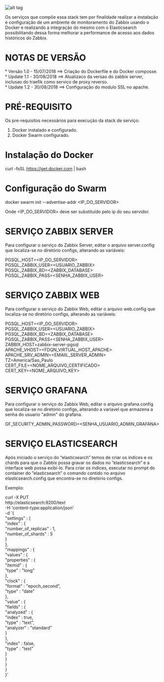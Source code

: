 ![alt tag](https://www.zabbix.com/forum/filedata/fetch?filedataid=10625)

Os serviços que compõe essa stack tem por finalidade realizar a instalação e configuração de um ambiente de monitoramento do Zabbix usando o Docker e realizando a integração do mesmo com o Elasticsearch possibilitando dessa forma melhorar a performance de acesso aos dados históricos do Zabbix.

# NOTAS DE VERSÃO

°  Versão 1.0 - 15/07/2018 ==> Criação do Dockerfile e do Docker composse.\
°  Update 1.1 - 30/08/2018 ==> Atualizaco da versao do zabbix server, inclusao do traefik como servico de proxy reverso.\
°  Update 1.2 - 30/08/2018 ==> Configuração do modulo SSL no apache. 

# PRÉ-REQUISITO

Os pre-requisitos necessários para execução da stack de serviço:
 1) Docker instalado e configurado.
 2) Docker Swarm configurado.

# Instalação do Docker
   curl -fsSL https://get.docker.com | bash

# Configuração do Swarm
   docker swarm init --advertise-addr  <IP_DO_SERVIDOR>

   Onde <IP_DO_SERVIDOR> deve ser substituído pelo ip do seu servidor.


# SERVIÇO ZABBIX SERVER
Para configurar o serviço do Zabbix Server, editar o arquivo server.config que localiza-se no diretório configs, alterando as variáveis:

PGSQL_HOST=<IP_DO_SERVIDOR>\
PGSQL_ZABBIX_USER=<USUARIO_ZABBIX>\
PGSQL_ZABBIX_BD=<ZABBIX_DATABASE>\
PGSQL_ZABBIX_PASS=<SENHA_ZABBIX_USER>

# SERVIÇO ZABBIX WEB
Para configurar o serviço do Zabbix Web, editar o arquivo web.config que localiza-se no diretório configs, alterando
as variáveis:

PGSQL_HOST=<IP_DO_SERVIDOR>\
PGSQL_ZABBIX_USER=<USUARIO_ZABBIX>\
PGSQL_ZABBIX_BD=<ZABBIX_DATABASE>\
PGSQL_ZABBIX_PASS=<SENHA_ZABBIX_USER>\
ZABBIX_HOST=zabbix-server-pgsql\
APACHE_VHOST=<FDQN_VIRTUAL_HOST_APACHE>\
APACHE_SRV_ADMIN=<EMAIIL_SERVER_ADMIN>\
TZ=America/Sao_Paulo\
CERT_FILE=<NOME_ARQUIVO_CERTIFICADO>\
CERT_KEY=<NOME_ARQUIVO_KEY>

# SERVIÇO GRAFANA
Para configurar o serviço do Zabbix Web, editar o arquivo grafana.config que localiza-se no diretório configs, alterando a variavel que armazena a senha do usuario "admin" do grafana.

GF_SECURITY_ADMIN_PASSWORD=<SENHA_USUARIO_ADMIN_GRAFANA>

# SERVIÇO ELASTICSEARCH
Após iniciado o serviço do “elasticsearch” temos de criar os índices e os chards para que o Zabbix possa gravar os dados no ”elasticsearch” e a interface web possa exibi-lo.
Para criar os índices, executar no prompt do container do ”elasticsearch” o comando contido no arquivo elasticsearch.config que encontra-se no diretório configs.

Exemplo:
  
curl -X PUT \
 http://elasticsearch:9200/text \
 -H 'content-type:application/json' \
 -d '{\
 "settings" : {\
    "index" : {\
       "number_of_replicas" : 1,\
       "number_of_shards" : 5\
    }\
 },\
 "mappings" : {\
    "values" : {\
       "properties" : {\
          "itemid" : {\
             "type" : "long"\
          },\
          "clock" : {\
             "format" : "epoch_second",\
             "type" : "date"\
          },\
          "value" : {\
             "fields" : {\
                "analyzed" : {\
                   "index" : true,\
                   "type" : "text",\
                   "analyzer" : "standard"\
                }\
             },\
             "index" : false,\
             "type" : "text"\
          }\
       }\
    }\
 }\
}'
